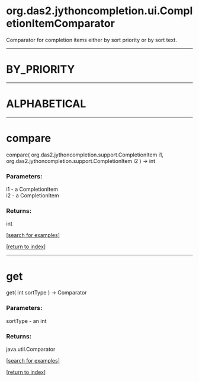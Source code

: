 # org.das2.jythoncompletion.ui.CompletionItemComparator

Comparator for completion items either by sort priority or by sort text.

***
<a name="BY_PRIORITY"></a>
# BY_PRIORITY



***
<a name="ALPHABETICAL"></a>
# ALPHABETICAL



***
<a name="compare"></a>
# compare
compare( org.das2.jythoncompletion.support.CompletionItem i1, org.das2.jythoncompletion.support.CompletionItem i2 ) &rarr; int



### Parameters:
i1 - a CompletionItem
<br>i2 - a CompletionItem

### Returns:
int


<a href="https://github.com/autoplot/dev/search?q=compare&unscoped_q=compare">[search for examples]</a>

<a href="https://github.com/autoplot/documentation/blob/master/javadoc/index-all.md">[return to index]</a>

***
<a name="get"></a>
# get
get( int sortType ) &rarr; Comparator



### Parameters:
sortType - an int

### Returns:
java.util.Comparator


<a href="https://github.com/autoplot/dev/search?q=get&unscoped_q=get">[search for examples]</a>

<a href="https://github.com/autoplot/documentation/blob/master/javadoc/index-all.md">[return to index]</a>

